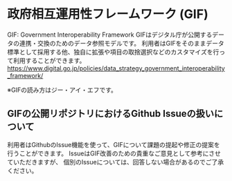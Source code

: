 # 政府相互運用性フレームワーク (GIF)

GIF: Government Interoperability Framework
GIFはデジタル庁が公開するデータの連携・交換のためのデータ参照モデルです。
利用者はGIFをそのままデータ標準として採用する他、独自に拡張や項目の取捨選択などのカスタマイズを行って利用することができます。
https://www.digital.go.jp/policies/data_strategy_government_interoperability_framework/

※GIFの読み方はジー・アイ・エフです。

## GIFの公開リポジトリにおけるGithub Issueの扱いについて

利用者はGithubのIssue機能を使って、GIFについて課題の提起や修正の提案を行うことができます。
IssueはGIF改善のための貴重なご意見として参考にさせていただきますが、
個別のIssueについては、回答しない場合があるのでご了承ください。